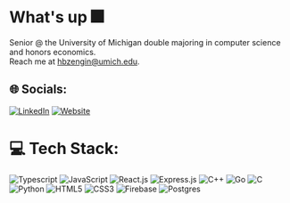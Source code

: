 # What's up 🎆

Senior @ the University of Michigan double majoring in computer science and honors economics.  
Reach me at [hbzengin@umich.edu](mailto:hbzengin@umich.edu).  

## 🌐 Socials:
[![LinkedIn](https://img.shields.io/badge/LinkedIn-%230077B5.svg?logo=linkedin&logoColor=white)](https://linkedin.com/in/zenginhasanberk) [![Website](https://img.shields.io/badge/Website-000000?logo=About.me&logoColor=white)](https://zenginhasanberk.com/)

# 💻 Tech Stack:  
![Typescript](https://img.shields.io/badge/TypeScript-007ACC?style=for-the-badge&logo=typescript&logoColor=white) 
![JavaScript](https://img.shields.io/badge/javascript-%23323330.svg?style=for-the-badge&logo=javascript&logoColor=%23F7DF1E) 
![React.js](https://img.shields.io/badge/React.js-%2320232a.svg?style=for-the-badge&logo=react&logoColor=%2361DAFB) 
![Express.js](https://img.shields.io/badge/express.js-%23404d59.svg?style=for-the-badge&logo=express&logoColor=%2361DAFB) 
![C++](https://img.shields.io/badge/c++-%2300599C.svg?style=for-the-badge&logo=c%2B%2B&logoColor=white) 
![Go](https://img.shields.io/badge/go-%2300ADD8.svg?style=for-the-badge&logo=go&logoColor=white) 
![C](https://img.shields.io/badge/c-%2300599C.svg?style=for-the-badge&logo=c&logoColor=white) 
![Python](https://img.shields.io/badge/python-3670A0?style=for-the-badge&logo=python&logoColor=ffdd54) 
![HTML5](https://img.shields.io/badge/html5-%23E34F26.svg?style=for-the-badge&logo=html5&logoColor=white) 
![CSS3](https://img.shields.io/badge/css3-%231572B6.svg?style=for-the-badge&logo=css3&logoColor=white) 
![Firebase](https://img.shields.io/badge/firebase-%23039BE5.svg?style=for-the-badge&logo=firebase) 
![Postgres](https://img.shields.io/badge/postgres-%23316192.svg?style=for-the-badge&logo=postgresql&logoColor=white)
